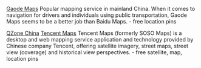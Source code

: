
[Gaode Maps](https://gaode.com/)
Popular mapping service in mainland China. When it comes to navigation for drivers and individuals using public transportation, Gaode Maps seems to be a better job than Baidu Maps. - free
location pins

[QZone China](http://www.qq.com/)
[Tencent Maps](http://map.qq.com/)
Tencent Maps (formerly SOSO Maps) is a desktop and web mapping service application and technology provided by Chinese company Tencent, offering satellite imagery, street maps, street view (coverage) and historical view perspectives. - free
satellite, map, location pins
